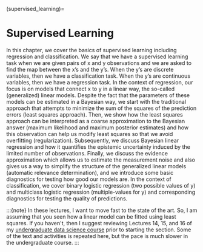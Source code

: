 (supervised_learning)=
# Supervised Learning

In this chapter, we cover the basics of supervised learning including regression and classification. We say that we have a supervised learning task when we are given pairs of x and y observations and we are asked to find the map between the x’s and the y’s. When the y’s are discrete variables, then we have a classification task. When the y’s are continuous variables, then we have a regression task. In the context of regression, our focus is on models that connect x to y in a linear way, the so-called (generalized) linear models. Despite the fact that the parameters of these models can be estimated in a Bayesian way, we start with the traditional approach that attempts to minimize the sum of the squares of the prediction errors (least squares approach). Then, we show how the least squares approach can be interpreted as a coarse approximation to the Bayesian answer (maximum likelihood and maximum posterior estimates) and how this observation can help us modify least squares so that we avoid overfitting (regularization). Subsequently, we discuss Bayesian linear regression and how it quantifies the epistemic uncertainty induced by the limited number of observations. Finally, we discuss the evidence approximation which allows us to estimate the measurement noise and also gives us a way to simplify the structure of the generalized linear models (automatic relevance determination), and we introduce some basic diagnostics for testing how good our models are. In the context of classification, we cover binary logistic regression (two possible values of y) and multiclass logistic regression (multiple-values for y) and corresponding diagnostics for testing the quality of predictions.

:::{note}
In these lectures, I want to move fast to the state of the art.
So, I am assuming that you seen how a linear model can be fitted using least squares.
If you haven't, then I suggest reviewing Lectures 14, 15, and 16 of my [undergraduate data science course](https://purduemechanicalengineering.github.io/me-239-intro-to-data-science/index.html) prior to starting the section.
Some of the text and activities is repeated here, but the pace is much slower in the undergraduate course.
:::